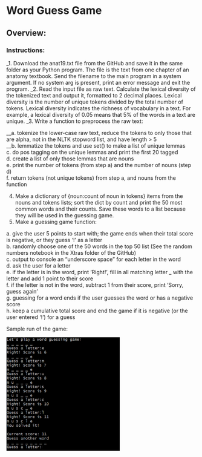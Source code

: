 # Word Guess Game

## Overview:

### Instructions:
_1. Download the anat19.txt file from the GitHub and save it in the same folder as your Python program. The file is the text from one chapter of an anatomy textbook. Send the filename to the main program in a system argument. If no system arg is present, print an error message and exit the program.
_2. Read the input file as raw text. Calculate the lexical diversity of the tokenized text and output it, formatted to 2 decimal places. Lexical diversity is the number of unique tokens divided by the total number of tokens. Lexical diversity indicates the richness of vocabulary in a text. For example, a lexical diversity of 0.05 means that 5% of the words in a text are unique.
_3. Write a function to preprocess the raw text:

  __a. tokenize the lower-case raw text, reduce the tokens to only those that are alpha, not in the NLTK stopword list, and have length > 5  
  __b. lemmatize the tokens and use set() to make a list of unique lemmas  
  c. do pos tagging on the unique lemmas and print the first 20 tagged  
  d. create a list of only those lemmas that are nouns  
  e. print the number of tokens (from step a) and the number of nouns (step d)  
  f. return tokens (not unique tokens) from step a, and nouns from the function  

4. Make a dictionary of {noun:count of noun in tokens} items from the nouns and tokens lists; sort the dict by count and print the 50 most common words and their counts. Save these words to a list because they will be used in the guessing game.
5. Make a guessing game function:

  a. give the user 5 points to start with; the game ends when their total score is negative, or they guess ‘!’ as a letter  
  b. randomly choose one of the 50 words in the top 50 list (See the random numbers notebook in the Xtras folder of the GitHub)  
  c. output to console an “underscore space” for each letter in the word  
  d. ask the user for a letter  
  e. if the letter is in the word, print ‘Right!’, fill in all matching letter _ with the letter and add 1 point to their score  
  f. if the letter is not in the word, subtract 1 from their score, print ‘Sorry, guess again’  
  g. guessing for a word ends if the user guesses the word or has a negative score  
  h. keep a cumulative total score and end the game if it is negative (or the user entered ‘!’) for a guess  


Sample run of the game:

<img src="sample_run.png" data-canonical-src="https://gyazo.com/eb5c5741b6a9a16c692170a41a49c858.png" width="300" height="300" />